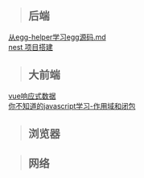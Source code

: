 
> ## 后端

[从egg-helper学习egg源码.md](note/backend/从egg-helper学习egg源码.md)  
[nest 项目搭建](note/backend/nest项目搭建.md)  

> ## 大前端

[vue响应式数据](note/frontend/vue响应式数据.md)  
[你不知道的javascript学习-作用域和闭包](note/frontend/YDKJS-作用域闭包.md)

> ## 浏览器

> ## 网络
